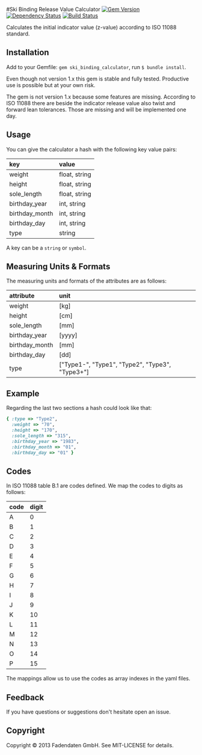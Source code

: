 #Ski Binding Release Value Calculator
[![Gem Version](https://badge.fury.io/rb/ski_binding_calculator.png)](http://badge.fury.io/rb/ski_binding_calculator)
[![Dependency Status](https://gemnasium.com/fadendaten/ski_binding_calculator.png)](https://gemnasium.com/fadendaten/ski_binding_calculator)
[![Build Status](https://travis-ci.org/fadendaten/ski_binding_calculator.png)](https://travis-ci.org/fadendaten/ski_binding_calculator])

Calculates the initial indicator value (z-value) according to ISO 11088 standard.

## Installation
Add to your Gemfile: <code>gem ski_binding_calculator</code>, run <code>$ bundle install</code>.

Even though not version 1.x this gem is stable and fully tested. Productive use is possible but at your own risk. 

The gem is not version 1.x because some features are missing. According to ISO 11088 there are beside the indicator release value also twist and forward lean tolerances. Those are missing and will be implemented one day.

## Usage
You can give the calculator a hash with the following key value pairs:

| key           | value          | 
|:--------------|:---------------| 
| weight        | float, string  | 
| height        | float, string  | 
| sole_length   | float, string  |
| birthday_year | int, string    |
| birthday_month| int, string    |
| birthday_day  | int, string    |
| type          | string         |

A key can be a <code>string</code> or <code>symbol</code>.

## Measuring Units & Formats
The measuring units and formats of the attributes are as follows:

| attribute     | unit  | 
|:--------------|:------| 
| weight        | [kg]  | 
| height        | [cm]  | 
| sole_length   | [mm]  |
| birthday_year | [yyyy]|
| birthday_month| [mm]  |
| birthday_day  | [dd]  |
| type          | ["Type1-", "Type1", "Type2", "Type3", "Type3+"]  |

## Example
Regarding the last two sections a hash could look like that:

```ruby
{ :type => "Type2", 
  :weight => "70", 
  :height => "170", 
  :sole_length => "315", 
  :birthday_year => "1983", 
  :birthday_month => "01", 
  :birthday_day => "01" }
```

## Codes
In ISO 11088 table B.1 are codes defined. We map the codes to digits as follows:

|code|digit|
|:---|:----|
| A  | 0   |
| B  | 1   |
| C  | 2   |
| D  | 3   |
| E  | 4   |
| F  | 5   |
| G  | 6   |
| H  | 7   |
| I  | 8   |
| J  | 9   |
| K  | 10  |
| L  | 11  |
| M  | 12  |
| N  | 13  |
| O  | 14  |
| P  | 15  |

The mappings allow us to use the codes as array indexes in the yaml files.

## Feedback
If you have questions or suggestions don't hesitate open an issue.

## Copyright
Copyright &copy; 2013 Fadendaten GmbH. See MIT-LICENSE for details.
